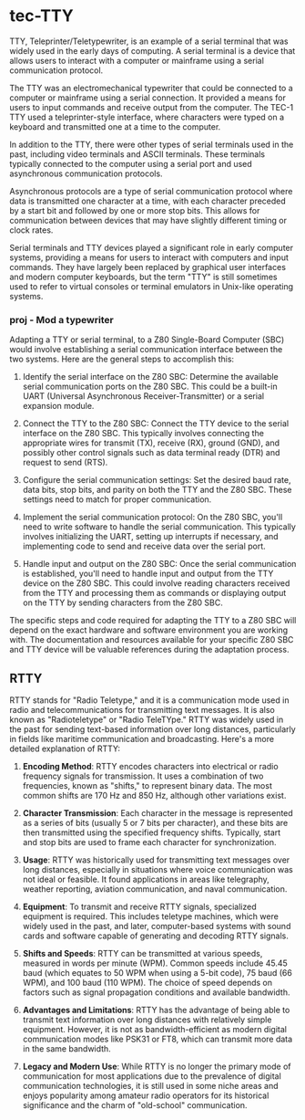 # tec-TTY
TTY, Teleprinter/Teletypewriter, is an example of a serial terminal that was widely used in the early days of computing. A serial terminal is a device that allows users to interact with a computer or mainframe using a serial communication protocol.

The TTY was an electromechanical typewriter that could be connected to a computer or mainframe using a serial connection. It provided a means for users to input commands and receive output from the computer. The TEC-1 TTY used a teleprinter-style interface, where characters were typed on a keyboard and transmitted one at a time to the computer.

In addition to the TTY, there were other types of serial terminals used in the past, including video terminals and ASCII terminals. These terminals typically connected to the computer using a serial port and used asynchronous communication protocols.

Asynchronous protocols are a type of serial communication protocol where data is transmitted one character at a time, with each character preceded by a start bit and followed by one or more stop bits. This allows for communication between devices that may have slightly different timing or clock rates.

Serial terminals and TTY devices played a significant role in early computer systems, providing a means for users to interact with computers and input commands. They have largely been replaced by graphical user interfaces and modern computer keyboards, but the term "TTY" is still sometimes used to refer to virtual consoles or terminal emulators in Unix-like operating systems.

### proj - Mod a typewriter
Adapting a TTY or serial terminal,  to a Z80 Single-Board Computer (SBC) would involve establishing a serial communication interface between the two systems. Here are the general steps to accomplish this:

1. Identify the serial interface on the Z80 SBC: Determine the available serial communication ports on the Z80 SBC. This could be a built-in UART (Universal Asynchronous Receiver-Transmitter) or a serial expansion module.

2. Connect the TTY to the Z80 SBC: Connect the TTY device to the serial interface on the Z80 SBC. This typically involves connecting the appropriate wires for transmit (TX), receive (RX), ground (GND), and possibly other control signals such as data terminal ready (DTR) and request to send (RTS).

3. Configure the serial communication settings: Set the desired baud rate, data bits, stop bits, and parity on both the TTY and the Z80 SBC. These settings need to match for proper communication.

4. Implement the serial communication protocol: On the Z80 SBC, you'll need to write software to handle the serial communication. This typically involves initializing the UART, setting up interrupts if necessary, and implementing code to send and receive data over the serial port.

5. Handle input and output on the Z80 SBC: Once the serial communication is established, you'll need to handle input and output from the TTY device on the Z80 SBC. This could involve reading characters received from the TTY and processing them as commands or displaying output on the TTY by sending characters from the Z80 SBC.

The specific steps and code required for adapting the TTY to a Z80 SBC will depend on the exact hardware and software environment you are working with. The documentation and resources available for your specific Z80 SBC and TTY device will be valuable references during the adaptation process.


## RTTY
RTTY stands for "Radio Teletype," and it is a communication mode used in radio and telecommunications for transmitting text messages. It is also known as "Radioteletype" or "Radio TeleTYpe." RTTY was widely used in the past for sending text-based information over long distances, particularly in fields like maritime communication and broadcasting. Here's a more detailed explanation of RTTY:

1. **Encoding Method**: RTTY encodes characters into electrical or radio frequency signals for transmission. It uses a combination of two frequencies, known as "shifts," to represent binary data. The most common shifts are 170 Hz and 850 Hz, although other variations exist.

2. **Character Transmission**: Each character in the message is represented as a series of bits (usually 5 or 7 bits per character), and these bits are then transmitted using the specified frequency shifts. Typically, start and stop bits are used to frame each character for synchronization.

3. **Usage**: RTTY was historically used for transmitting text messages over long distances, especially in situations where voice communication was not ideal or feasible. It found applications in areas like telegraphy, weather reporting, aviation communication, and naval communication.

4. **Equipment**: To transmit and receive RTTY signals, specialized equipment is required. This includes teletype machines, which were widely used in the past, and later, computer-based systems with sound cards and software capable of generating and decoding RTTY signals.

5. **Shifts and Speeds**: RTTY can be transmitted at various speeds, measured in words per minute (WPM). Common speeds include 45.45 baud (which equates to 50 WPM when using a 5-bit code), 75 baud (66 WPM), and 100 baud (110 WPM). The choice of speed depends on factors such as signal propagation conditions and available bandwidth.

6. **Advantages and Limitations**: RTTY has the advantage of being able to transmit text information over long distances with relatively simple equipment. However, it is not as bandwidth-efficient as modern digital communication modes like PSK31 or FT8, which can transmit more data in the same bandwidth.

7. **Legacy and Modern Use**: While RTTY is no longer the primary mode of communication for most applications due to the prevalence of digital communication technologies, it is still used in some niche areas and enjoys popularity among amateur radio operators for its historical significance and the charm of "old-school" communication.



